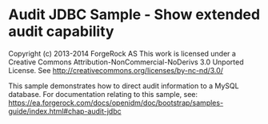 Audit JDBC Sample - Show extended audit capability
==================================================
Copyright (c) 2013-2014 ForgeRock AS
This work is licensed under a Creative Commons Attribution-NonCommercial-NoDerivs 3.0 Unported License. See
http://creativecommons.org/licenses/by-nc-nd/3.0/

This sample demonstrates how to direct audit information to a MySQL database. For documentation relating to this
sample, see:
https://ea.forgerock.com/docs/openidm/doc/bootstrap/samples-guide/index.html#chap-audit-jdbc